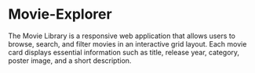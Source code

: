 # Movie-Explorer
The Movie Library is a responsive web application that allows users to browse, search, and filter movies in an interactive grid layout. Each movie card displays essential information such as title, release year, category, poster image, and a short description.
